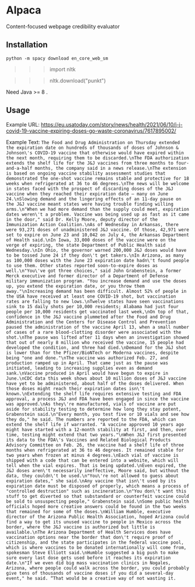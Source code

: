 # Alpaca
Content-focused webpage credibility evaluator
## Installation
`python -m spacy download en_core_web_sm`
>>> import nltk

>>> nltk.download("punkt")

Need Java >= 8 .

## Usage
Example URL: https://eu.usatoday.com/story/news/health/2021/06/10/j-j-covid-19-vaccine-expiring-doses-go-waste-coronavirus/7617895002/

Example Text: `The Food and Drug Administration on Thursday extended the expiration date on hundreds of thousands of doses of Johnson & Johnson\'s COVID-19 vaccine that otherwise would have expired within the next month, requiring them to be discarded.\nThe FDA authorization extends the shelf life for the J&J vaccines from three months to four-and-a-half months, the company said in a news release.\nThe extension is based on ongoing vaccine stability assessment studies that demonstrated the one-shot vaccine remains stable and protective for 18 weeks when refrigerated at 36 to 46 degrees.\nThe news will be welcome in states faced with the prospect of discarding doses of the J&J vaccine when they reached their expiration date – many on June 24.\nSlowing demand and the lingering effects of an 11-day pause on the J&J vaccine meant states were having trouble finding willing arms.\n"When we had more demand than the supply could meet, expiration dates weren\'t a problem. Vaccine was being used up as fast as it came in the door," said Dr. Kelly Moore, deputy director of the Immunization Action Coalition.\nAs of Wednesday in Arkansas, there were 93,271 doses of unadministered J&J vaccine. Of those, 42,971 were set to expire on June 23 and 10,042 on July 4, the Arkansas Department of Health said.\nIn Iowa, 33,000 doses of the vaccine were on the verge of expiring, the state Department of Public Health said Wednesday.\nIn Ohio, the governor warned 200,000 J&J doses would have to be tossed June 24 if they don\'t get takers.\nIn Arizona, as many as 100,000 doses with the June 23 expiration date hadn\'t found people to use them. Other states reported soon-to-expire doses as well.\n"You\'ve got three choices," said John Grabenstein, a former Merck executive and former director of a Department of Defense military immunization program. "You increase demand and use the doses up, you extend the expiration date, or you throw them away."\nIncreasing demand has been difficult. Almost 52% of people in the USA have received at least one COVID-19 shot, but vaccination rates are falling to new lows.\nTwelve states have seen vaccinations sink to 15 daily shots per 10,000 residents; Alabama had just four people per 10,000 residents get vaccinated last week,\nOn top of that, confidence in the J&J vaccine plummeted after the Food and Drug Administration and the Centers for Disease Control and Prevention paused the administration of the vaccine April 13, when a small number of cases of a rare blood-clotting disorder were associated with the shot.\nThe pause was lifted after 11 days when an investigation showed that out of nearly 8 million who received the vaccine, 15 people had developed the condition, and three had died.\nDemand for the J&J shot is lower than for the Pfizer/BioNTech or Moderna vaccines, despite being "one and done."\nThe vaccine was authorized Feb. 27, and production ramped up in April. That came just as the pause was initiated, leading to increasing supplies even as demand sank.\nVaccine produced in April would have begun to expire in June.\nCDC data this week shows about 10 million doses of J&J vaccine have yet to be administered, about half of the doses delivered. When those doses might reach their expiration dates isn\'t known.\nExtending the shelf life requires extensive testing and FDA approval, a process J&J and FDA have been engaged in since the vaccine was approved.\nAs they\'re manufactured, vials of vaccine are put aside for stability testing to determine how long they stay potent, Grabenstein said.\n"Every month, you test five or 10 vials and see how they do," he said. The numbers are reported to the FDA, which can extend the shelf life if warranted. "A vaccine approved 10 years ago might have started with a 12-month stability at first, and then, over time, testing might extend that two years."\nWhen J&J first presented its data to the FDA\'s Vaccines and Related Biological Products Advisory Committee on Feb. 26, the vaccine had a shelf life of three months when refrigerated at 36 to 46 degrees. It remained stable for two years when frozen at minus 4 degrees.\nEach vial of vaccine is shipped with a code that can be entered into a website, which will tell when the vial expires. That is being updated.\nEven expired, the J&J doses aren\'t necessarily ineffective, Moore said, but without the data, they couldn\'t be used.\n"You\'re not allowed to guess about expiration dates," she said.\nAny vaccine that isn\'t used by its expiration date must be disposed of properly, which means a process of "controlled destruction" such as incineration.\n"You don\'t want this stuff to get diverted so that substandard or counterfeit vaccine could be sold to unsuspecting people," Grabenstein said.\nSome public health officials hoped more creative answers could be found in the two weeks that remained for some of the doses.\nWilliam Humble, executive director of the Arizona Public Health Association, hoped Arizona could find a way to get its unused vaccine to people in Mexico across the border, where the J&J vaccine is authorized but little is available.\nThe Arizona Department of Health Services does have vaccination options near the border that don\'t require proof of citizenship, and the state participates in the federal vaccine pool, which is where vaccines to be donated internationally will come from, spokesman Steve Elliott said.\nHumble suggested a big push to make sure every last dose gets used before it reaches its expiration date.\n"If we even did big mass vaccination clinics in Nogales, Arizona, where people could walk across the border, you could probably give tens of thousands of vaccine doses if you did a several-day event," he said. “That would be a creative way of not wasting it.`
